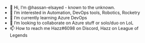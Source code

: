 - 👋 Hi, I’m @hassan-elsayed - known to the unknown.
- 👀 I’m interested in Automation, DevOps tools, Robotics, Rocketry
- 🌱 I’m currently learning Azure DevOps
- 💞️ I’m looking to collaborate on Azure stuff or solo/duo on LoL
- 📫 How to reach me Hazz#6098 on Discord, Hazz on League of Legends

<!---
hassan-elsayed/hassan-elsayed is a ✨ special ✨ repository because its `README.md` (this file) appears on your GitHub profile.
You can click the Preview link to take a look at your changes.
--->
